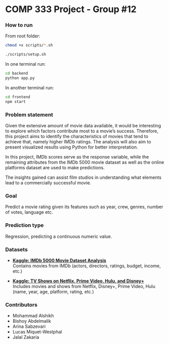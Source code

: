 # COMP 333 Project - Group #12

### How to run
From root folder:
```bash
chmod +x scripts/*.sh
```
```bash
./scripts/setup.sh
```
In one terminal run:
```bash
cd backend
python app.py
```
In another terminal run:
```bash
cd frontend
npm start
```

### Problem statement
Given the extensive amount of movie data available, it would be interesting to explore which factors contribute most to a movie’s success. Therefore, this project aims to identify the characteristics of movies that tend to achieve that, namely higher IMDb ratings. The analysis  will also aim to present visualized results using Python for better interpretation.

In this project, IMDb scores serve as the response variable, while the remaining attributes from the IMDb 5000 movie dataset as well as the online platforms dataset are used to make predictions. 

The insights gained can assist film studios in understanding what elements lead to a commercially successful movie.

### Goal
Predict a movie rating given its features such as year, crew, genres, number of votes, language etc.

### Prediction type
Regression, predicting a continuous numeric value.

### Datasets

- **[Kaggle: IMDb 5000 Movie Dataset Analysis](https://www.kaggle.com/code/aditimulye/imdb-5000-movie-dataset-analysis)**  
	Contains movies from IMDb (actors, directors, ratings, budget, income, etc.)

- **[Kaggle: TV Shows on Netflix, Prime Video, Hulu, and Disney+](https://www.kaggle.com/datasets/ruchi798/tv-shows-on-netflix-prime-video-hulu-and-disney)**  
	Includes movies and shows from Netflix, Disney+, Prime Video, Hulu (name, year, age, platform, rating, etc.)

### Contributors
- Mohammad Alshikh 
- Bishoy Abdelmalik
- Arina Sabzevari
- Lucas Miquet-Westphal
- Jalal Zakaria
